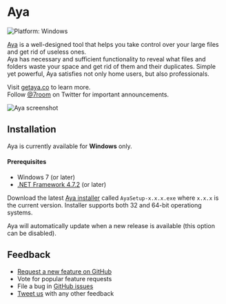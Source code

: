 # Aya
![Platform: Windows](https://img.shields.io/badge/platform-windows-brightgreen.svg)

[Aya](https://getaya.co) is a well-designed tool that helps you take control over your large files and get rid of useless ones.  
Aya has necessary and sufficient functionality to reveal what files and folders waste your space and get rid of them and their duplicates. Simple yet powerful, Aya satisfies not only home users, but also professionals.

Visit [getaya.co](https://getaya.co) to learn more.  
Follow [@7room](https://twitter.com/7room) on Twitter for important announcements.

![Aya screenshot](https://user-images.githubusercontent.com/2874236/53017360-d665a080-3460-11e9-9997-e4a7f28faed1.png)

## Installation
Aya is currently available for **Windows** only.

#### Prerequisites
* Windows 7 (or later)
* [.NET Framework 4.7.2](https://dotnet.microsoft.com/download/dotnet-framework-runtime) (or later)

Download the latest [Aya installer](https://github.com/7room/aya/releases/latest) called `AyaSetup-x.x.x.exe` where `x.x.x` is the current version.
Installer supports both 32 and 64-bit operationg systems.

Aya will automatically update when a new release is available (this option can be disabled).

<!-- Using Chocolatey? Run cinst Aya to install the latest version of Aya. -->

## Feedback
* [Request a new feature on GitHub](CONTRIBUTING.md)
* Vote for popular feature requests
* File a bug in [GitHub issues](https://github.com/7room/aya/issues)
* [Tweet us](https://twitter.com/7room) with any other feedback
